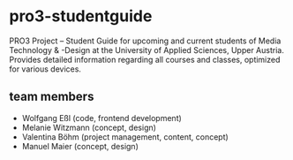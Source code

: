 # pro3-studentguide
PRO3 Project – Student Guide for upcoming and current students of Media Technology &amp; -Design at the University of Applied Sciences, Upper Austria. Provides detailed information regarding all courses and classes, optimized for various devices.

## team members
- Wolfgang Eßl (code, frontend development)
- Melanie Witzmann (concept, design)
- Valentina Böhm (project management, content, concept)
- Manuel Maier (concept, design)
